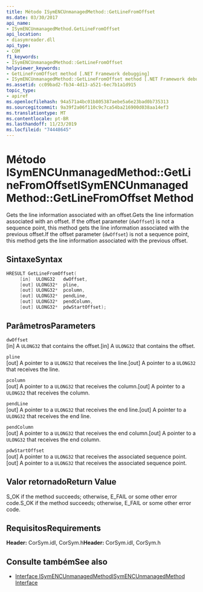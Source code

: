 ```yaml
---
title: Método ISymENCUnmanagedMethod::GetLineFromOffset
ms.date: 03/30/2017
api_name:
- ISymENCUnmanagedMethod.GetLineFromOffset
api_location:
- diasymreader.dll
api_type:
- COM
f1_keywords:
- ISymENCUnmanagedMethod::GetLineFromOffset
helpviewer_keywords:
- GetLineFromOffset method [.NET Framework debugging]
- ISymENCUnmanagedMethod::GetLineFromOffset method [.NET Framework debugging]
ms.assetid: cc09bad2-fb34-4d13-a521-6ec7b1a1d915
topic_type:
- apiref
ms.openlocfilehash: 94a571a4bc01b805387aebe5a6e23bad0b735313
ms.sourcegitcommit: 9a39f2a06f110c9c7ca54ba216900d038aa14ef3
ms.translationtype: MT
ms.contentlocale: pt-BR
ms.lasthandoff: 11/23/2019
ms.locfileid: "74448645"
---
```

# <a name="isymencunmanagedmethodgetlinefromoffset-method"></a><span data-ttu-id="ee1fb-102">Método ISymENCUnmanagedMethod::GetLineFromOffset</span><span class="sxs-lookup"><span data-stu-id="ee1fb-102">ISymENCUnmanagedMethod::GetLineFromOffset Method</span></span>
<span data-ttu-id="ee1fb-103">Gets the line information associated with an offset.</span><span class="sxs-lookup"><span data-stu-id="ee1fb-103">Gets the line information associated with an offset.</span></span> <span data-ttu-id="ee1fb-104">If the offset parameter (`dwOffset`) is not a sequence point, this method gets the line information associated with the previous offset.</span><span class="sxs-lookup"><span data-stu-id="ee1fb-104">If the offset parameter (`dwOffset`) is not a sequence point, this method gets the line information associated with the previous offset.</span></span>  
  
## <a name="syntax"></a><span data-ttu-id="ee1fb-105">Sintaxe</span><span class="sxs-lookup"><span data-stu-id="ee1fb-105">Syntax</span></span>  
  
```cpp  
HRESULT GetLineFromOffset(  
     [in]  ULONG32   dwOffset,  
     [out] ULONG32*  pline,  
     [out] ULONG32*  pcolumn,  
     [out] ULONG32*  pendLine,  
     [out] ULONG32*  pendColumn,  
     [out] ULONG32*  pdwStartOffset);  
```  
  
## <a name="parameters"></a><span data-ttu-id="ee1fb-106">Parâmetros</span><span class="sxs-lookup"><span data-stu-id="ee1fb-106">Parameters</span></span>  
 `dwOffset`  
 <span data-ttu-id="ee1fb-107">[in] A `ULONG32` that contains the offset.</span><span class="sxs-lookup"><span data-stu-id="ee1fb-107">[in] A `ULONG32` that contains the offset.</span></span>  
  
 `pline`  
 <span data-ttu-id="ee1fb-108">[out] A pointer to a `ULONG32` that receives the line.</span><span class="sxs-lookup"><span data-stu-id="ee1fb-108">[out] A pointer to a `ULONG32` that receives the line.</span></span>  
  
 `pcolumn`  
 <span data-ttu-id="ee1fb-109">[out] A pointer to a `ULONG32` that receives the column.</span><span class="sxs-lookup"><span data-stu-id="ee1fb-109">[out] A pointer to a `ULONG32` that receives the column.</span></span>  
  
 `pendLine`  
 <span data-ttu-id="ee1fb-110">[out] A pointer to a `ULONG32` that receives the end line.</span><span class="sxs-lookup"><span data-stu-id="ee1fb-110">[out] A pointer to a `ULONG32` that receives the end line.</span></span>  
  
 `pendColumn`  
 <span data-ttu-id="ee1fb-111">[out] A pointer to a `ULONG32` that receives the end column.</span><span class="sxs-lookup"><span data-stu-id="ee1fb-111">[out] A pointer to a `ULONG32` that receives the end column.</span></span>  
  
 `pdwStartOffset`  
 <span data-ttu-id="ee1fb-112">[out] A pointer to a `ULONG32` that receives the associated sequence point.</span><span class="sxs-lookup"><span data-stu-id="ee1fb-112">[out] A pointer to a `ULONG32` that receives the associated sequence point.</span></span>  
  
## <a name="return-value"></a><span data-ttu-id="ee1fb-113">Valor retornado</span><span class="sxs-lookup"><span data-stu-id="ee1fb-113">Return Value</span></span>  
 <span data-ttu-id="ee1fb-114">S_OK if the method succeeds; otherwise, E_FAIL or some other error code.</span><span class="sxs-lookup"><span data-stu-id="ee1fb-114">S_OK if the method succeeds; otherwise, E_FAIL or some other error code.</span></span>  
  
## <a name="requirements"></a><span data-ttu-id="ee1fb-115">Requisitos</span><span class="sxs-lookup"><span data-stu-id="ee1fb-115">Requirements</span></span>  
 <span data-ttu-id="ee1fb-116">**Header:** CorSym.idl, CorSym.h</span><span class="sxs-lookup"><span data-stu-id="ee1fb-116">**Header:** CorSym.idl, CorSym.h</span></span>  
  
## <a name="see-also"></a><span data-ttu-id="ee1fb-117">Consulte também</span><span class="sxs-lookup"><span data-stu-id="ee1fb-117">See also</span></span>

- [<span data-ttu-id="ee1fb-118">Interface ISymENCUnmanagedMethod</span><span class="sxs-lookup"><span data-stu-id="ee1fb-118">ISymENCUnmanagedMethod Interface</span></span>](../../../../docs/framework/unmanaged-api/diagnostics/isymencunmanagedmethod-interface.md)
